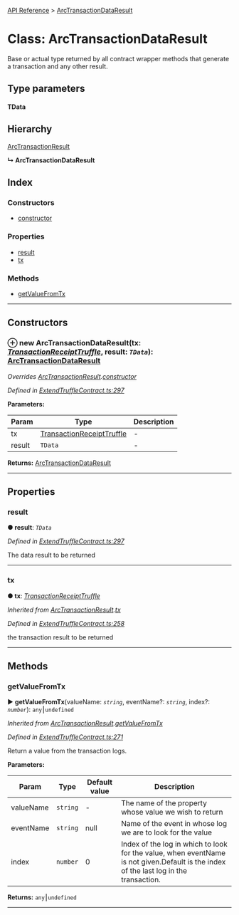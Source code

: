 [API Reference](../README.md) > [ArcTransactionDataResult](../classes/ArcTransactionDataResult.md)



# Class: ArcTransactionDataResult


Base or actual type returned by all contract wrapper methods that generate a transaction and any other result.

## Type parameters
#### TData 
## Hierarchy


 [ArcTransactionResult](ArcTransactionResult.md)

**↳ ArcTransactionDataResult**







## Index

### Constructors

* [constructor](ArcTransactionDataResult.md#constructor)


### Properties

* [result](ArcTransactionDataResult.md#result)
* [tx](ArcTransactionDataResult.md#tx)


### Methods

* [getValueFromTx](ArcTransactionDataResult.md#getValueFromTx)



---
## Constructors
<a id="constructor"></a>


### ⊕ **new ArcTransactionDataResult**(tx: *[TransactionReceiptTruffle](../interfaces/TransactionReceiptTruffle.md)*, result: *`TData`*): [ArcTransactionDataResult](ArcTransactionDataResult.md)


*Overrides [ArcTransactionResult](ArcTransactionResult.md).[constructor](ArcTransactionResult.md#constructor)*

*Defined in [ExtendTruffleContract.ts:297](https://github.com/daostack/arc.js/blob/caacbb2/lib/ExtendTruffleContract.ts#L297)*



**Parameters:**

| Param | Type | Description |
| ------ | ------ | ------ |
| tx | [TransactionReceiptTruffle](../interfaces/TransactionReceiptTruffle.md)   |  - |
| result | `TData`   |  - |





**Returns:** [ArcTransactionDataResult](ArcTransactionDataResult.md)

---


## Properties
<a id="result"></a>

###  result

**●  result**:  *`TData`* 

*Defined in [ExtendTruffleContract.ts:297](https://github.com/daostack/arc.js/blob/caacbb2/lib/ExtendTruffleContract.ts#L297)*



The data result to be returned




___

<a id="tx"></a>

###  tx

**●  tx**:  *[TransactionReceiptTruffle](../interfaces/TransactionReceiptTruffle.md)* 

*Inherited from [ArcTransactionResult](ArcTransactionResult.md).[tx](ArcTransactionResult.md#tx)*

*Defined in [ExtendTruffleContract.ts:258](https://github.com/daostack/arc.js/blob/caacbb2/lib/ExtendTruffleContract.ts#L258)*



the transaction result to be returned




___


## Methods
<a id="getValueFromTx"></a>

###  getValueFromTx

► **getValueFromTx**(valueName: *`string`*, eventName?: *`string`*, index?: *`number`*): `any`⎮`undefined`



*Inherited from [ArcTransactionResult](ArcTransactionResult.md).[getValueFromTx](ArcTransactionResult.md#getValueFromTx)*

*Defined in [ExtendTruffleContract.ts:271](https://github.com/daostack/arc.js/blob/caacbb2/lib/ExtendTruffleContract.ts#L271)*



Return a value from the transaction logs.


**Parameters:**

| Param | Type | Default value | Description |
| ------ | ------ | ------ | ------ |
| valueName | `string`  | - |   The name of the property whose value we wish to return |
| eventName | `string`  |  null |   Name of the event in whose log we are to look for the value |
| index | `number`  | 0 |   Index of the log in which to look for the value, when eventName is not given.Default is the index of the last log in the transaction. |





**Returns:** `any`⎮`undefined`





___


